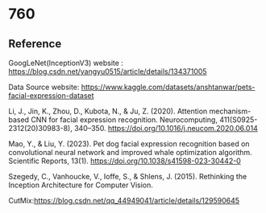 # 760
## Reference
GoogLeNet(InceptionV3) website : https://blog.csdn.net/yangyu0515/article/details/134371005

Data Source website: https://www.kaggle.com/datasets/anshtanwar/pets-facial-expression-dataset


Li, J., Jin, K., Zhou, D., Kubota, N., & Ju, Z. (2020). Attention mechanism-based CNN for facial expression recognition. Neurocomputing, 411(S0925-2312(20)30983-8), 340–350. https://doi.org/10.1016/j.neucom.2020.06.014


Mao, Y., & Liu, Y. (2023). Pet dog facial expression recognition based on convolutional neural network and improved whale optimization algorithm. Scientific Reports, 13(1). https://doi.org/10.1038/s41598-023-30442-0


Szegedy, C., Vanhoucke, V., Ioffe, S., & Shlens, J. (2015). Rethinking the Inception Architecture for Computer Vision.

CutMix:https://blog.csdn.net/qq_44949041/article/details/129590645
